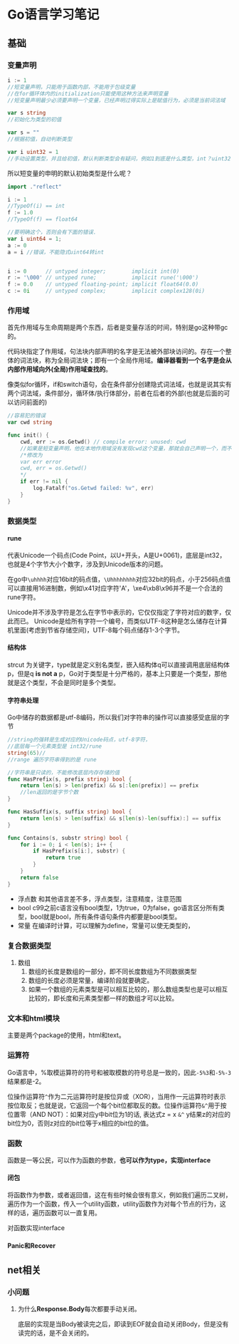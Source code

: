 # Go语言学习笔记

## 基础

### 变量声明

```go
i := 1
//短变量声明，只能用于函数内部，不能用于包级变量
//在for循环体内的initialization只能使用这种方法来声明变量
//短变量声明最少必须要声明一个变量，已经声明过得实际上是赋值行为，必须是当前词法域

var s string
//初始化为类型的初值

var s = ""
//根据初值，自动判断类型

var i uint32 = 1
//手动设置类型，并且给初值，默认判断类型会有疑问，例如1到底是什么类型，int？uint32？int64？。Go是强类型语言，所有类型都不能自动转换。
```

所以短变量的申明的默认初始类型是什么呢？

```go
import ."reflect"

i := 1
//TypeOf(i) == int
f := 1.0
//TypeOf(f) == float64

//要明确这个，否则会有下面的错误.
var i uint64 = 1;
a := 0
a = i //错误，不能隐式uint64转int


i := 0      // untyped integer;        implicit int(0)
r := '\000' // untyped rune;           implicit rune('\000')
f := 0.0    // untyped floating-point; implicit float64(0.0)
c := 0i     // untyped complex;        implicit complex128(0i)
```

### 作用域

首先作用域与生命周期是两个东西，后者是变量存活的时间，特别是go这种带gc的。

代码块指定了作用域，句法块内部声明的名字是无法被外部块访问的。存在一个整体的词法块，称为全局词法块；即有一个全局作用域。**编译器看到一个名字是会从内部作用域向外(全局)作用域查找的**。

像类似for循环，if和switch语句，会在条件部分创建隐式词法域，也就是说其实有两个词法域，条件部分，循环体/执行体部分，前者在后者的外部(也就是后面的可以访问前面的)

```go
//容易犯的错误
var cwd string

func init() {
    cwd, err := os.Getwd() // compile error: unused: cwd
    //如果是短变量声明，他在本地作用域没有发现cwd这个变量，那就会自己声明一个，而不是cwd是赋值行为。
    /*修改为
    var err error
    cwd, err = os.Getwd()
    */
    if err != nil {
        log.Fatalf("os.Getwd failed: %v", err)
    }
}
```

### 数据类型

#### rune 
代表Unicode一个码点(Code Point，以U+开头，A是U+0061)，底层是int32，也就是4个字节大小个数字，涉及到Unicode版本的问题。

在go中`\uhhhh`对应16bit的码点值，`\Uhhhhhhhh`对应32bit的码点，小于256码点值可以直接用16进制数，例如\x41对应字符'A'，\xe4\xb8\x96并不是一个合法的rune字符。

Unicode并不涉及字符是怎么在字节中表示的，它仅仅指定了字符对应的数字，仅此而已。
Unicode是给所有字符一个编号，而类似UTF-8这种是怎么储存在计算机里面(考虑到节省存储空间)，UTF-8每个码点储存1-3个字节。

#### 结构体

strcut 为关键字，type就是定义别名类型，嵌入结构体q可以直接调用底层结构体p，但是q **is not a** p，Go对于类型是十分严格的，基本上只要是一个类型，那他就是这个类型，不会是同时是多个类型。

####  字符串处理

Go中储存的数据都是utf-8编码，所以我们对字符串的操作可以直接感受底层的字节

```go
//string的强转是生成对应的Unicode码点，utf-8字符，
//底层每一个元素类型是 int32/rune
string(65)// 
//range 遍历字符串得到的是 rune

//字符串是只读的，不能修改底层内存存储的值
func HasPrefix(s, prefix string) bool {
    return len(s) > len(prefix) && s[:len(prefix)] == prefix
    //len返回的是字节个数
}

func HasSuffix(s, suffix string) bool {
    return len(s) > len(suffix) && s[len(s)-len(suffix):] == suffix
}

func Contains(s, substr string) bool {
    for i := 0; i < len(s); i++ {
        if HasPrefix(s[i:], substr) {
            return true
        }
    }
    return false
}
```



- 浮点数 和其他语言差不多，浮点类型，注意精度，注意范围
- bool   c99之前c语言没有bool类型，1为true，0为false，go语言区分所有类型，bool就是bool，所有条件语句条件内都要是bool类型。
- 常量 在编译时计算，可以理解为define，常量可以使无类型的，

### 复合数据类型

1. 数组
   1. 数组的长度是数组的一部分，即不同长度数组为不同数据类型
   2. 数组的长度必须是常量，编译阶段就要确定。
   3. 如果一个数组的元素类型是可以相互比较的，那么数组类型也是可以相互比较的，即长度和元素类型都一样的数组才可以比较。

### 文本和html模块

主要是两个package的使用，html和text。

### 运算符

Go语言中，%取模运算符的符号和被取模数的符号总是一致的，因此`-5%3`和`-5%-3`结果都是-2。

位操作运算符`^`作为二元运算符时是按位异或（XOR），当用作一元运算符时表示按位取反；也就是说，它返回一个每个bit位都取反的数。位操作运算符`&^`用于按位置零（AND NOT）：如果对应y中bit位为1的话, 表达式z = x `&^` y结果z的对应的bit位为0，否则z对应的bit位等于x相应的bit位的值。



### 函数

函数是一等公民，可以作为函数的参数，**也可以作为type，实现interface**

#### 闭包

将函数作为参数，或者返回值，这在有些时候会很有意义，例如我们遍历二叉树，遍历作为一个函数，传入一个utility函数，utility函数作为对每个节点的行为，这样的话，遍历函数可以一直复用。

对函数实现interface

#### Panic和Recover

## net相关

### 小问题

1. 为什么**Response.Body**每次都要手动关闭。

   底层的实现是当Body被读完之后，即读到EOF就会自动关闭Body，但是没有读完的话，是不会关闭的。
```

```